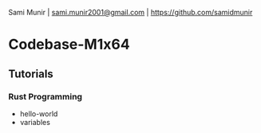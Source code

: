 Sami Munir | sami.munir2001@gmail.com | https://github.com/samidmunir
# Codebase-M1x64
## Tutorials
### Rust Programming
* hello-world
* variables
